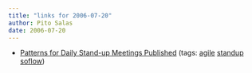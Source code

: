 ```yaml
---
title: "links for 2006-07-20"
author: Pito Salas
date: 2006-07-20
---
```




  * [Patterns for Daily Stand-up Meetings Published](<http://www.infoq.com/news/Its-Not-Just-Standing-Up>) (tags: [agile](<http://del.icio.us/pitosalas/agile>) [standup](<http://del.icio.us/pitosalas/standup>) [soflow](<http://del.icio.us/pitosalas/soflow>))
>>


